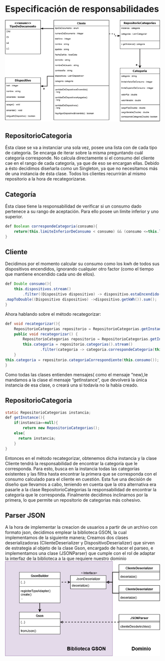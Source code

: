 # Especificación de responsabilidades
![Diagrama de clases](DiagramaClases.png)
## RepositorioCategoria
Ésta clase se va a instanciar una sola vez, posee una lista  con de cada tipo de categoría. Se encarga de iterar sobre la misma preguntando cuál categoría corresponde. No calcula directamente si el consumo del cliente cae en el rango de cada categoría, ya que de eso se encargan ellas. Debido a ésto decidimos diseñarla como un Singleton, ya que no necesitamos más de una instancia de ésta clase. Todos los clientes recurrirán al mismo repositorio a la hora de recategorizarse.

## Categoría
Ésta clase tiene la responsabilidad de verificar si un consumo dado pertenece a su rango de aceptación. Para ello posee un límite inferior y uno superior.
``` java
def Boolean correspondeCategoria(consumo){
    return(this.limiteInferiorDeConsumo < consumo) && (consumo <=this.limiteSuperiorDeConsumo);
}
```
## Cliente
Decidimos por el momento calcular su consumo como los kwh de todos sus dispositivos encendidos, ignorando cualquier otro factor (como el tiempo que mantiene encendido cada uno de ellos).
``` java
def Double consumo(){
    this.dispositivos.stream()
        .filter((Dispositivo dispositivo) -> dispositivo.estaEncendido())
.mapToDouble((Dispositivo dispositivo) ->dispositivo.getkWh()).sum();
}
```
Ahora hablando sobre el método recategorizar:
``` java
def void recategorizar(){
    RepositorioCategorias repositorio = RepositorioCategorias.getInstance();
    public void recategorizar() {
        RepositorioCategorias repositorio = RepositorioCategorias.getInstance();
        this.categoria = repositorio.categorias().stream()
                .filter(categoria -> categoria.correspondeCategoria(this.consumo())).findFirst();
    }
this.categoria = repositorio.categoriaCorrespondiente(this.consumo());
}
```
Como todas las clases entienden mensajes( como el mensaje “new),le mandamos a la clase el mensaje “getInstance”, que devolverá la única instancia de esa clase, o creará una si todavía no la había creado.
## RepositorioCategoria
``` java
static RepositorioCategorias instancia;
def getInstance(){
    if(instancia==null){
        return new RepositorioCategorias();
    else{
      return instancia;
    }
}
```
Entonces en el método recategorizar, obtenemos dicha instancia y la clase Cliente tendrá la responsabilidad de encontrar la categoría que le corresponda. Para esto, busca en la instancia todas las categorías existentes y las filtra hasta encontrar la primera que se corresponda con el consumo calculado para el cliente en cuestión.
Esta fue una decisión de diseño que llevamos a cabo, teniendo en cuenta que la otra alternativa era pasarle a la clase RepositorioCategorias la responsabilidad de encontrar la categoría que le corresponda. Finalmente decidimos inclinarnos por la primera, lo que permite un repositorio de categorias más cohesivo.
## Parser JSON
A la hora de implementar la creacion de usuarios a partir de un archivo con formato json, decidimos emplear la biblioteca GSON, la cual implementamos de la siguiente manera; Creamos dos clases deserializadoras (ClienteDeserializer y DispositivoDeserializer) que sirven de estrategia al objeto de la clase Gson, encargado de hacer el parseo, e implementamos una clase (JSONParser) que cumple con el rol de adaptar la interfaz de la biblioteca a la que requiere nuestro dominio
![Diagrama de JSON Parser](DiagramaJSON.png)